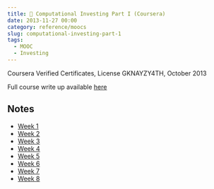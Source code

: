 ```yaml
---
title: 🏫 Computational Investing Part I (Coursera)
date: 2013-11-27 00:00
category: reference/moocs
slug: computational-investing-part-1
tags:
  - MOOC
  - Investing
---
```


Coursera Verified Certificates, License GKNAYZY4TH, October 2013

Full course write up available [here](http://lextoumbourou.com/blog/posts/computational-investing-part-i-coursera-review/)

## Notes

* [Week 1]({filename}/reference/moocs/coursera/computational-investing-part-1/week-1.md)
* [Week 2]({filename}/reference/moocs/coursera/computational-investing-part-1/week-2.md)
* [Week 3]({filename}/reference/moocs/coursera/computational-investing-part-1/week-3.md)
* [Week 4]({filename}/reference/moocs/coursera/computational-investing-part-1/week-4.md)
* [Week 5]({filename}/reference/moocs/coursera/computational-investing-part-1/week-5.md)
* [Week 6]({filename}/reference/moocs/coursera/computational-investing-part-1/week-6.md)
* [Week 7]({filename}/reference/moocs/coursera/computational-investing-part-1/week-7.md)
* [Week 8]({filename}/reference/moocs/coursera/computational-investing-part-1/week-8.md)
